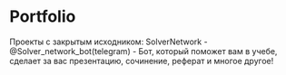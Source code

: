 # Portfolio
Проекты с закрытым исходником:
SolverNetwork - @Solver_network_bot(telegram) - Бот, который поможет вам в учебе, сделает за вас презентацию, сочинение, реферат и многое другое!
